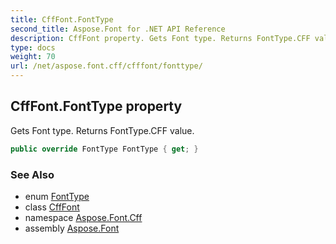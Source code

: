```yaml
---
title: CffFont.FontType
second_title: Aspose.Font for .NET API Reference
description: CffFont property. Gets Font type. Returns FontType.CFF value
type: docs
weight: 70
url: /net/aspose.font.cff/cfffont/fonttype/
---
```

## CffFont.FontType property

Gets Font type. Returns FontType.CFF value.

```csharp
public override FontType FontType { get; }
```

### See Also

* enum [FontType](../../../aspose.font/fonttype/)
* class [CffFont](../)
* namespace [Aspose.Font.Cff](../../../aspose.font.cff/)
* assembly [Aspose.Font](../../../)



